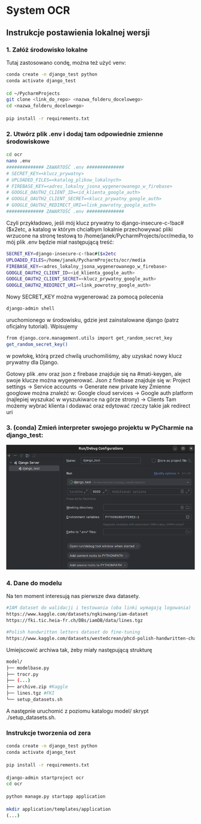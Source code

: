 # System OCR

## Instrukcje postawienia lokalnej wersji
### 1. Załóż środowisko lokalne
Tutaj zastosowano condę, można też użyć venv:
```bash
conda create -n django_test python
conda activate django_test

cd ~/PycharmProjects
git clone <link_do_repo> <nazwa_folderu_docelowego>
cd <nazwa_folderu_docelowego>

pip install -r requirements.txt
```
### 2. Utwórz plik .env i dodaj tam odpowiednie zmienne środowiskowe
```bash
cd ocr
nano .env
############## ZAWARTOŚĆ .env ##############
# SECRET_KEY=<klucz_prywatny>
# UPLOADED_FILES=<katalog_plikow_lokalnych>
# FIREBASE_KEY=<adres_lokalny_jsona_wygenerowanego_w_firebase>
# GOOGLE_OAUTH2_CLIENT_ID=<id_klienta_google_auth>
# GOOGLE_OAUTH2_CLIENT_SECRET=<klucz_prywatny_google_auth>
# GOOGLE_OAUTH2_REDIRECT_URI=<link_powrotny_google_auth>
############## ZAWARTOŚĆ .env ##############
```
Czyli przykładowo, jeśli mój klucz prywatny to django-insecure-c-!bac#($x2etc, a katalog w którym
chciałbym lokalnie przechowywać pliki wrzucone na stronę testową to /home/janek/PycharmProjects/ocr/media,
to mój plik .env będzie miał następującą treść:
```bash
SECRET_KEY=django-insecure-c-!bac#($x2etc
UPLOADED_FILES=/home/janek/PycharmProjects/ocr/media
FIREBASE_KEY=<adres_lokalny_jsona_wygenerowanego_w_firebase>
GOOGLE_OAUTH2_CLIENT_ID=<id_klienta_google_auth>
GOOGLE_OAUTH2_CLIENT_SECRET=<klucz_prywatny_google_auth>
GOOGLE_OAUTH2_REDIRECT_URI=<link_powrotny_google_auth>
```
Nowy SECRET_KEY można wygenerować za pomocą polecenia
```bash
django-admin shell
```
uruchomionego w środowisku, gdzie jest zainstalowane django (patrz oficjalny tutorial). Wpisujemy
```bash
from django.core.management.utils import get_random_secret_key  
get_random_secret_key()
```
w powłokę, którą przed chwilą uruchomiliśmy, aby uzyskać nowy klucz prywatny dla Django.

Gotowy plik .env oraz json z firebase znajduje się na #mati-keygen, ale swoje klucze można wygenerować.
Json z firebase znajduje się w:
Project settings -> Service accounts -> Generate new private key
Zmienne googlowe można znaleźć w:
Google cloud services -> Google auth platform (najlepiej wyszukać w wyszukiwarce na górze strony) -> Clients
Tam możemy wybrać klienta i dodawać oraz edytować rzeczy takie jak redirect uri
### 3. (conda) Zmień interpreter swojego projektu w PyCharmie na django_test:
![Ustawienia interpretera](interpreter.png)

### 4. Dane do modelu
Na ten moment interesują nas pierwsze dwa datasety.
```bash
#IAM dataset do walidacji i testowania (oba linki wymagają logowania)
https://www.kaggle.com/datasets/ngkinwang/iam-dataset
https://fki.tic.heia-fr.ch/DBs/iamDB/data/lines.tgz
```
```bash
#Polish handwritten letters dataset do fine-tuning
https://www.kaggle.com/datasets/westedcrean/phcd-polish-handwritten-characters-database
```
Umiejscowić archiwa tak, żeby miały następującą strukturę
```bash
model/
├── modelbase.py
├── trocr.py
├── (...)
├── archive.zip #Kaggle
├── lines.tgz #FKI
└── setup_datasets.sh
```
A następnie uruchomić z poziomu katalogu model/ skrypt ./setup_datasets.sh.

### Instrukcje tworzenia od zera
```bash
conda create -n django_test python
conda activate django_test

pip install -r requirements.txt

django-admin startproject ocr
cd ocr

python manage.py startapp application

mkdir application/templates/application
(...)
```
